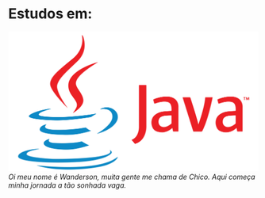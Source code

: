 # Estudos em:
![img.png](img.png)
*Oi meu nome é Wanderson, muita gente me chama de Chico. Aqui começa minha jornada a tão sonhada vaga.*
